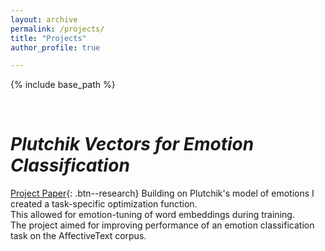 ```yaml
---
layout: archive
permalink: /projects/ 
title: "Projects"
author_profile: true

---
```


{% include base_path %}

&nbsp;


# *Plutchik Vectors for Emotion Classification*
[Project Paper](/files/projects/emotion_tuning_word_embeddings_WT.pdf){: .btn--research}
Building on Plutchik's model of emotions I created a task-specific optimization function.\
This allowed for emotion-tuning of word embeddings during training.\
The project aimed for improving performance of an emotion classification task on the AffectiveText corpus.

